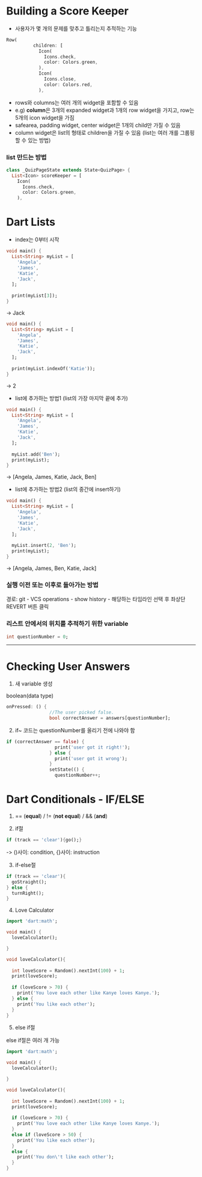 # Building a Score Keeper

- 사용자가 몇 개의 문제를 맞추고 틀리는지 추적하는 기능
``` dart
Row(
          children: [
            Icon(
              Icons.check,
              color: Colors.green,
            ),
            Icon(
              Icons.close,
              color: Colors.red,
            ),
```
- rows와 columns는 여러 개의 widget을 포함할 수 있음
- e.g) **column**은 3개의 expanded widget과 1개의 row widget을 가지고, row는 5개의 icon widget을 가짐
- safearea, padding widget, center widget은 1개의 child만 가질 수 있음
- column widget은 list의 형태로 children을 가질 수 있음 (list는 여러 개를 그룹핑할 수 있는 방법)

### list 만드는 방법
``` dart
class _QuizPageState extends State<QuizPage> {
  List<Icon> scoreKeeper = [
    Icon(
      Icons.check,
      color: Colors.green,
    ),
```

# Dart Lists
- index는 0부터 시작
```dart
void main() {
  List<String> myList = [
    'Angela',
    'James',
    'Katie',
    'Jack',
  ];
  
  print(myList[3]);
}
```
-> Jack
```dart
void main() {
  List<String> myList = [
    'Angela',
    'James',
    'Katie',
    'Jack',
  ];
    
  print(myList.indexOf('Katie'));
}
```
-> 2

- list에 추가하는 방법1 (list의 가장 마지막 끝에 추가)
```dart
void main() {
  List<String> myList = [
    'Angela',
    'James',
    'Katie',
    'Jack',
  ];
    
  myList.add('Ben');
  print(myList);
}
```
-> [Angela, James, Katie, Jack, Ben]

- list에 추가하는 방법2 (list의 중간에 insert하기)
```dart
void main() {
  List<String> myList = [
    'Angela',
    'James',
    'Katie',
    'Jack',
  ];
    
  myList.insert(2, 'Ben');
  print(myList);
}
```
-> [Angela, James, Ben, Katie, Jack]

### 실행 이전 또는 이후로 돌아가는 방법
경로: git - VCS operations - show history - 해당하는 타임라인 선택 후 좌상단 REVERT 버튼 클릭

### 리스트 안에서의 위치를 추적하기 위한 variable
```dart
int questionNumber = 0;
```
---
# Checking User Answers

1) 새 variable 생성

boolean(data type)
```dart
onPressed: () {
                //The user picked false.
                bool correctAnswer = answers[questionNumber];
```
2) if~ 코드는 questionNumber를 올리기 전에 나와야 함
```dart
if (correctAnswer == false) {
                  print('user got it right!');
                } else {
                  print('user got it wrong');
                }
                setState(() {
                  questionNumber++;
```

# Dart Conditionals - IF/ELSE
1) == (**equal**) / != (**not equal**) / && (**and**)

2) if절
```dart
if (track == 'clear'){go();}
```
-> ()사이: condition, {}사이: instruction

3) if-else절
```dart
if (track == 'clear'){
  goStraight();
} else {
  turnRight();
}
```

4) Love Calculator
```dart
import 'dart:math';

void main() {
  loveCalculator();

}

void loveCalculator(){
  
  int loveScore = Random().nextInt(100) + 1;
  print(loveScore);
  
  if (loveScore > 70) {
    print('You love each other like Kanye loves Kanye.');
  } else {
    print('You like each other');
  }
}
```
5) else if절

else if절은 여러 개 가능
```dart
import 'dart:math';

void main() {
  loveCalculator();

}

void loveCalculator(){
  
  int loveScore = Random().nextInt(100) + 1;
  print(loveScore);
  
  if (loveScore > 70) {
    print('You love each other like Kanye loves Kanye.');
  } 
  else if (loveScore > 50) {
    print('You like each other');
  }
  else {
    print('You don\'t like each other');
  }
}
```